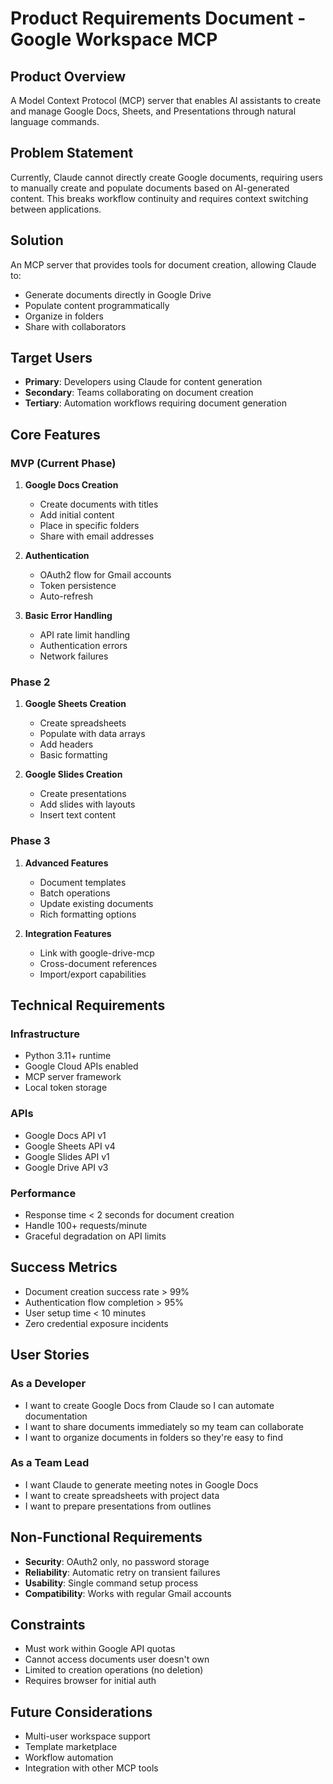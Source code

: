 # Product Requirements Document - Google Workspace MCP

## Product Overview
A Model Context Protocol (MCP) server that enables AI assistants to create and manage Google Docs, Sheets, and Presentations through natural language commands.

## Problem Statement
Currently, Claude cannot directly create Google documents, requiring users to manually create and populate documents based on AI-generated content. This breaks workflow continuity and requires context switching between applications.

## Solution
An MCP server that provides tools for document creation, allowing Claude to:
- Generate documents directly in Google Drive
- Populate content programmatically
- Organize in folders
- Share with collaborators

## Target Users
- **Primary**: Developers using Claude for content generation
- **Secondary**: Teams collaborating on document creation
- **Tertiary**: Automation workflows requiring document generation

## Core Features

### MVP (Current Phase)
1. **Google Docs Creation**
   - Create documents with titles
   - Add initial content
   - Place in specific folders
   - Share with email addresses

2. **Authentication**
   - OAuth2 flow for Gmail accounts
   - Token persistence
   - Auto-refresh

3. **Basic Error Handling**
   - API rate limit handling
   - Authentication errors
   - Network failures

### Phase 2
1. **Google Sheets Creation**
   - Create spreadsheets
   - Populate with data arrays
   - Add headers
   - Basic formatting

2. **Google Slides Creation**
   - Create presentations
   - Add slides with layouts
   - Insert text content

### Phase 3
1. **Advanced Features**
   - Document templates
   - Batch operations
   - Update existing documents
   - Rich formatting options

2. **Integration Features**
   - Link with google-drive-mcp
   - Cross-document references
   - Import/export capabilities

## Technical Requirements

### Infrastructure
- Python 3.11+ runtime
- Google Cloud APIs enabled
- MCP server framework
- Local token storage

### APIs
- Google Docs API v1
- Google Sheets API v4
- Google Slides API v1
- Google Drive API v3

### Performance
- Response time < 2 seconds for document creation
- Handle 100+ requests/minute
- Graceful degradation on API limits

## Success Metrics
- Document creation success rate > 99%
- Authentication flow completion > 95%
- User setup time < 10 minutes
- Zero credential exposure incidents

## User Stories

### As a Developer
- I want to create Google Docs from Claude so I can automate documentation
- I want to share documents immediately so my team can collaborate
- I want to organize documents in folders so they're easy to find

### As a Team Lead
- I want Claude to generate meeting notes in Google Docs
- I want to create spreadsheets with project data
- I want to prepare presentations from outlines

## Non-Functional Requirements
- **Security**: OAuth2 only, no password storage
- **Reliability**: Automatic retry on transient failures
- **Usability**: Single command setup process
- **Compatibility**: Works with regular Gmail accounts

## Constraints
- Must work within Google API quotas
- Cannot access documents user doesn't own
- Limited to creation operations (no deletion)
- Requires browser for initial auth

## Future Considerations
- Multi-user workspace support
- Template marketplace
- Workflow automation
- Integration with other MCP tools
